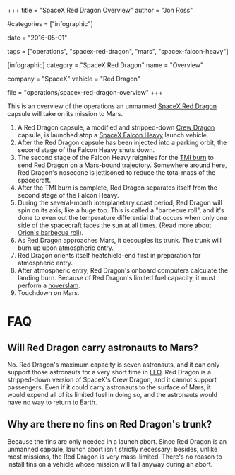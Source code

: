 +++
title = "SpaceX Red Dragon Overview"
author = "Jon Ross"

#categories = ["infographic"]

date = "2016-05-01"

tags = ["operations", "spacex-red-dragon", "mars", "spacex-falcon-heavy"]

[infographic]
category = "SpaceX Red Dragon"
name = "Overview"

company = "SpaceX"
vehicle = "Red Dragon"

file = "operations/spacex-red-dragon-overview"
+++

This is an overview of the operations an unmanned
[SpaceX Red Dragon](/tags/spacex-red-dragon/) capsule will take on its
mission to Mars.

<!--more-->

1. A Red Dragon capsule, a modified and stripped-down
   [Crew Dragon](/tags/spacex-crew-dragon) capsule, is launched atop a
   [SpaceX Falcon Heavy](/tags/spacex-falcon-heavy) launch vehicle.
2. After the Red Dragon capsule has been injected into a parking
   orbit, the second stage of the Falcon Heavy shuts down.
3. The second stage of the Falcon Heavy reignites for the
   [TMI burn](/term/tmi) to send Red Dragon on a Mars-bound
   trajectory. Somewhere around here, Red Dragon's nosecone is
   jettisoned to reduce the total mass of the spacecraft.
4. After the TMI burn is complete, Red Dragon separates itself from
   the second stage of the Falcon Heavy.
5. During the several-month interplanetary coast period, Red Dragon
   will spin on its axis, like a huge top. This is called a "barbecue
   roll", and it's done to even out the temperature differential that
   occurs when only one side of the spacecraft faces the sun at all
   times. (Read more about
   [Orion's barbecue roll](https://blogs.nasa.gov/orion/2014/12/05/orion-in-barbecue-roll-during-coast-phase/)).
6. As Red Dragon approaches Mars, it decouples its trunk. The trunk
   will burn up upon atmospheric entry.
7. Red Dragon orients itself heatshield-end first in preparation for
   atmospheric entry.
8. After atmospheric entry, Red Dragon's onboard computers calculate
   the landing burn. Because of Red Dragon's limited fuel capacity, it
   must perform a [hoverslam](/term/hoverslam).
9. Touchdown on Mars.

# FAQ

## Will Red Dragon carry astronauts to Mars?

No. Red Dragon's maximum capacity is seven astronauts, and it can only
support those astronauts for a very short time in
[LEO](/terms/leo). Red Dragon is a stripped-down version of SpaceX's
Crew Dragon, and it cannot support passengers. Even if it could carry
astronauts to the surface of Mars, it would expend all of its limited
fuel in doing so, and the astronauts would have no way to return to
Earth.

## Why are there no fins on Red Dragon's trunk?

Because the fins are only needed in a launch abort. Since Red Dragon
is an unmanned capsule, launch abort isn't strictly necessary;
besides, unlike most missions, the Red Dragon is very
mass-limited. There's no reason to install fins on a vehicle whose
mission will fail anyway during an abort.
